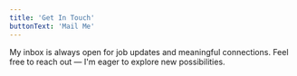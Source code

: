 ```yaml
---
title: 'Get In Touch'
buttonText: 'Mail Me'
---
```


My inbox is always open for job updates and meaningful connections. Feel free to reach out — I'm eager to explore new possibilities.
